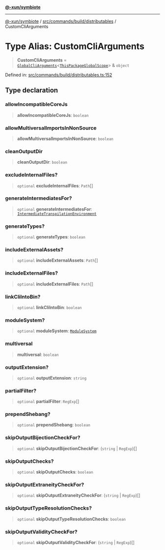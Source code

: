 [**@-xun/symbiote**](../../../../../README.md)

***

[@-xun/symbiote](../../../../../README.md) / [src/commands/build/distributables](../README.md) / CustomCliArguments

# Type Alias: CustomCliArguments

> **CustomCliArguments** = [`GlobalCliArguments`](../../../../configure/type-aliases/GlobalCliArguments.md)\<[`ThisPackageGlobalScope`](../../../../configure/enumerations/ThisPackageGlobalScope.md)\> & `object`

Defined in: [src/commands/build/distributables.ts:152](https://github.com/Xunnamius/symbiote/blob/ee4f1b782c259495505171a8374c784c706e4a7d/src/commands/build/distributables.ts#L152)

## Type declaration

### allowIncompatibleCoreJs

> **allowIncompatibleCoreJs**: `boolean`

### allowMultiversalImportsInNonSource

> **allowMultiversalImportsInNonSource**: `boolean`

### cleanOutputDir

> **cleanOutputDir**: `boolean`

### excludeInternalFiles?

> `optional` **excludeInternalFiles**: `Path`[]

### generateIntermediatesFor?

> `optional` **generateIntermediatesFor**: [`IntermediateTranspilationEnvironment`](../enumerations/IntermediateTranspilationEnvironment.md)

### generateTypes?

> `optional` **generateTypes**: `boolean`

### includeExternalAssets?

> `optional` **includeExternalAssets**: `Path`[]

### includeExternalFiles?

> `optional` **includeExternalFiles**: `Path`[]

### linkCliIntoBin?

> `optional` **linkCliIntoBin**: `boolean`

### moduleSystem?

> `optional` **moduleSystem**: [`ModuleSystem`](../enumerations/ModuleSystem.md)

### multiversal

> **multiversal**: `boolean`

### outputExtension?

> `optional` **outputExtension**: `string`

### partialFilter?

> `optional` **partialFilter**: `RegExp`[]

### prependShebang?

> `optional` **prependShebang**: `boolean`

### skipOutputBijectionCheckFor?

> `optional` **skipOutputBijectionCheckFor**: (`string` \| `RegExp`)[]

### skipOutputChecks?

> `optional` **skipOutputChecks**: `boolean`

### skipOutputExtraneityCheckFor?

> `optional` **skipOutputExtraneityCheckFor**: (`string` \| `RegExp`)[]

### skipOutputTypeResolutionChecks?

> `optional` **skipOutputTypeResolutionChecks**: `boolean`

### skipOutputValidityCheckFor?

> `optional` **skipOutputValidityCheckFor**: (`string` \| `RegExp`)[]
